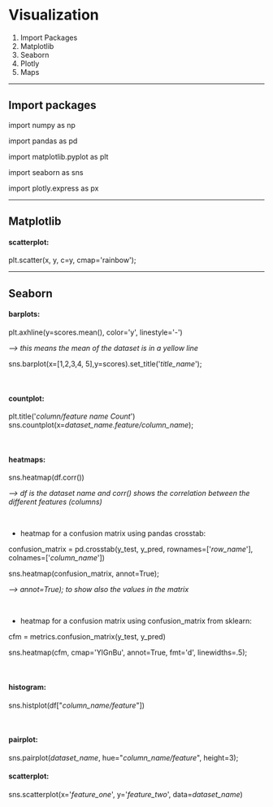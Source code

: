 # __Visualization__

1. Import Packages
2. Matplotlib
3. Seaborn
4. Plotly
5. Maps


---

## __Import packages__ 

import numpy as np

import pandas as pd

import matplotlib.pyplot as plt

import seaborn as sns

import plotly.express as px


---

## __Matplotlib__

#### scatterplot:

plt.scatter(x, y, c=y, cmap='rainbow');

---

## __Seaborn__

#### barplots:

plt.axhline(y=scores.mean(), color='y', linestyle='-')

_--> this means the mean of the dataset is in a yellow line_

sns.barplot(x=[1,2,3,4, 5],y=scores).set_title('_title_name_');

<br />

#### countplot:

plt.title('_column/feature name Count_')
sns.countplot(x=_dataset_name.feature/column_name_);

<br />

#### heatmaps:

sns.heatmap(df.corr())

_--> df is the dataset name and corr() shows the correlation between the different features (columns)_

<br />

* heatmap for a confusion matrix using pandas crosstab: 

confusion_matrix = pd.crosstab(y_test, y_pred, rownames=['_row_name_'], colnames=['_column_name_'])

sns.heatmap(confusion_matrix, annot=True);

_--> annot=True); to show also the values in the matrix_

<br />

* heatmap for a confusion matrix using confusion_matrix from sklearn:

cfm = metrics.confusion_matrix(y_test, y_pred)

sns.heatmap(cfm, cmap='YlGnBu', annot=True, fmt='d', linewidths=.5);

<br />

#### histogram:

sns.histplot(df["_column_name/feature_"])

<br />

#### pairplot:

sns.pairplot(_dataset_name_, hue="_column_name/feature_", height=3);


#### scatterplot:

sns.scatterplot(x='_feature_one_', y='_feature_two_', data=_dataset_name_)


